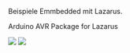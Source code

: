 Beispiele Emmbedded mit Lazarus.

Arduino AVR Package for Lazarus


<img src="sechshelme/Lazarus-Embedded/blob/master/avr_package.png">
<img src="https://github.com/sechshelme/Lazarus-Embedded/blob/master/avr_package.png">



